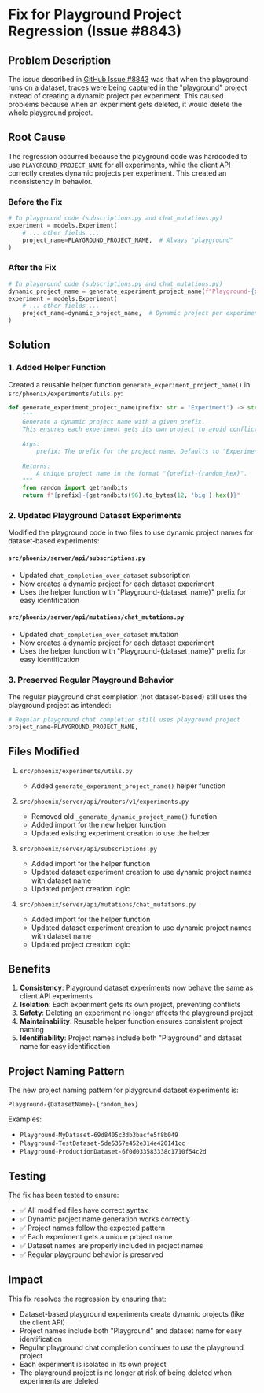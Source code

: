 # Fix for Playground Project Regression (Issue #8843)

## Problem Description

The issue described in [GitHub Issue #8843](https://github.com/Arize-ai/phoenix/issues/8843) was that when the playground runs on a dataset, traces were being captured in the "playground" project instead of creating a dynamic project per experiment. This caused problems because when an experiment gets deleted, it would delete the whole playground project.

## Root Cause

The regression occurred because the playground code was hardcoded to use `PLAYGROUND_PROJECT_NAME` for all experiments, while the client API correctly creates dynamic projects per experiment. This created an inconsistency in behavior.

### Before the Fix

```python
# In playground code (subscriptions.py and chat_mutations.py)
experiment = models.Experiment(
    # ... other fields ...
    project_name=PLAYGROUND_PROJECT_NAME,  # Always "playground"
)
```

### After the Fix

```python
# In playground code (subscriptions.py and chat_mutations.py)
dynamic_project_name = generate_experiment_project_name(f"Playground-{dataset_name}")
experiment = models.Experiment(
    # ... other fields ...
    project_name=dynamic_project_name,  # Dynamic project per experiment with dataset name
)
```

## Solution

### 1. Added Helper Function

Created a reusable helper function `generate_experiment_project_name()` in `src/phoenix/experiments/utils.py`:

```python
def generate_experiment_project_name(prefix: str = "Experiment") -> str:
    """
    Generate a dynamic project name with a given prefix.
    This ensures each experiment gets its own project to avoid conflicts.
    
    Args:
        prefix: The prefix for the project name. Defaults to "Experiment".
        
    Returns:
        A unique project name in the format "{prefix}-{random_hex}".
    """
    from random import getrandbits
    return f"{prefix}-{getrandbits(96).to_bytes(12, 'big').hex()}"
```

### 2. Updated Playground Dataset Experiments

Modified the playground code in two files to use dynamic project names for dataset-based experiments:

#### `src/phoenix/server/api/subscriptions.py`
- Updated `chat_completion_over_dataset` subscription
- Now creates a dynamic project for each dataset experiment
- Uses the helper function with "Playground-{dataset_name}" prefix for easy identification

#### `src/phoenix/server/api/mutations/chat_mutations.py`
- Updated `chat_completion_over_dataset` mutation
- Now creates a dynamic project for each dataset experiment
- Uses the helper function with "Playground-{dataset_name}" prefix for easy identification

### 3. Preserved Regular Playground Behavior

The regular playground chat completion (not dataset-based) still uses the playground project as intended:

```python
# Regular playground chat completion still uses playground project
project_name=PLAYGROUND_PROJECT_NAME,
```

## Files Modified

1. `src/phoenix/experiments/utils.py`
   - Added `generate_experiment_project_name()` helper function

2. `src/phoenix/server/api/routers/v1/experiments.py`
   - Removed old `_generate_dynamic_project_name()` function
   - Added import for the new helper function
   - Updated existing experiment creation to use the helper

3. `src/phoenix/server/api/subscriptions.py`
   - Added import for the helper function
   - Updated dataset experiment creation to use dynamic project names with dataset name
   - Updated project creation logic

4. `src/phoenix/server/api/mutations/chat_mutations.py`
   - Added import for the helper function
   - Updated dataset experiment creation to use dynamic project names with dataset name
   - Updated project creation logic

## Benefits

1. **Consistency**: Playground dataset experiments now behave the same as client API experiments
2. **Isolation**: Each experiment gets its own project, preventing conflicts
3. **Safety**: Deleting an experiment no longer affects the playground project
4. **Maintainability**: Reusable helper function ensures consistent project naming
5. **Identifiability**: Project names include both "Playground" and dataset name for easy identification

## Project Naming Pattern

The new project naming pattern for playground dataset experiments is:
```
Playground-{DatasetName}-{random_hex}
```

Examples:
- `Playground-MyDataset-69d8405c3db3bacfe5f8b049`
- `Playground-TestDataset-5de5357e452e314e420141cc`
- `Playground-ProductionDataset-6f0d033583338c1710f54c2d`

## Testing

The fix has been tested to ensure:
- ✅ All modified files have correct syntax
- ✅ Dynamic project name generation works correctly
- ✅ Project names follow the expected pattern
- ✅ Each experiment gets a unique project name
- ✅ Dataset names are properly included in project names
- ✅ Regular playground behavior is preserved

## Impact

This fix resolves the regression by ensuring that:
- Dataset-based playground experiments create dynamic projects (like the client API)
- Project names include both "Playground" and dataset name for easy identification
- Regular playground chat completion continues to use the playground project
- Each experiment is isolated in its own project
- The playground project is no longer at risk of being deleted when experiments are deleted